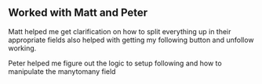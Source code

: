 ## Worked with Matt and Peter
Matt helped me get clarification on how to split everything up in their appropriate fields
also helped with getting my following button and unfollow working.

Peter helped me figure out the logic to setup following and how to manipulate the manytomany field
